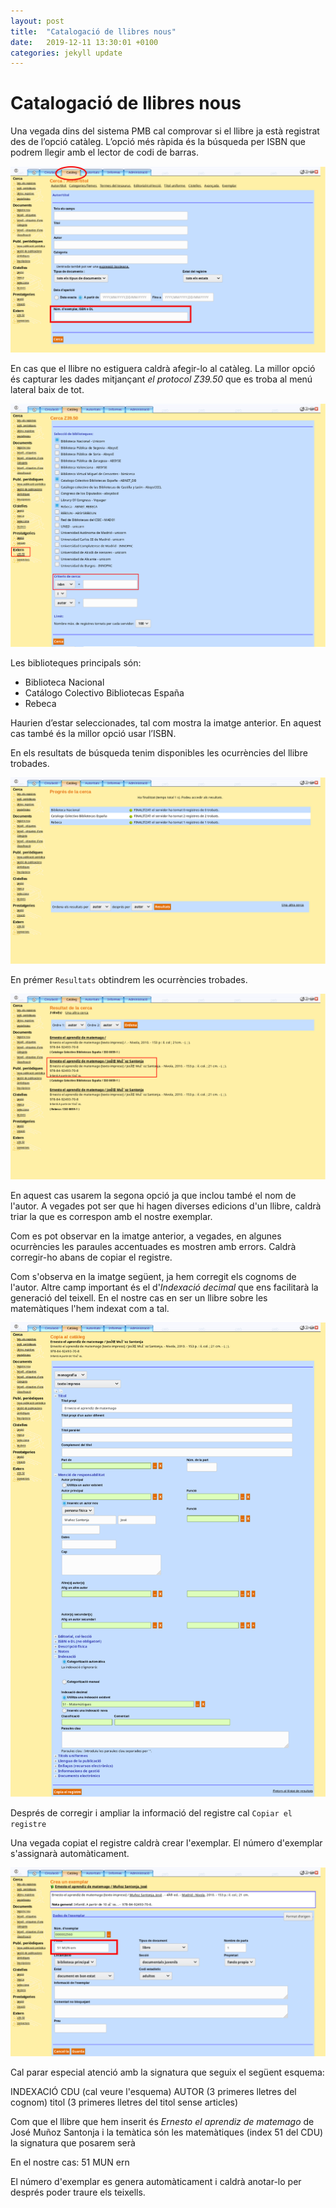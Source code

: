 ```yaml
---
layout: post
title:  "Catalogació de llibres nous"
date:   2019-12-11 13:30:01 +0100
categories: jekyll update
---
```


# Catalogació de llibres nous

Una vegada dins del sistema PMB cal comprovar si el llibre ja està registrat des de l’opció catàleg. L’opció més ràpida és la búsqueda per ISBN que podrem llegir amb el lector de codi de barras.

![Cerca per ISBN](/assets/img/cataleg00.png)

En cas que el llibre no estiguera caldrà afegir-lo al catàleg. La millor opció és capturar les dades mitjançant *el protocol Z39.50* que es troba al menú lateral baix de tot.

![Captura de dades via Z39.50](/assets/img/cataleg02.png)

Les biblioteques principals són:

* Biblioteca Nacional
* Catálogo Colectivo Bibliotecas España
* Rebeca

Haurien d’estar seleccionades, tal com mostra la imatge anterior. En aquest cas també és la millor opció usar l’ISBN.


En els resultats de búsqueda tenim disponibles les ocurrències del llibre trobades.

![Resultats de búsqueda Z39.50](/assets/img/cataleg03.png)

En prémer `Resultats` obtindrem les ocurrències trobades.

![Ocurrències trobades Z39.50](/assets/img/cataleg04.png)

En aquest cas usarem la segona opció ja que inclou també el nom de l'autor. A vegades pot ser que hi hagen diverses edicions d'un llibre, caldrà triar la que es correspon amb el nostre exemplar.

Com es pot observar en la imatge anterior, a vegades, en algunes ocurrències les paraules accentuades es mostren amb errors. Caldrà corregir-ho abans de copiar el registre.

Com s'observa en la imatge següent, ja hem corregit els cognoms de l'autor. Altre camp important és el d'*Indexació decimal* que ens facilitarà la generació del teixell. En el nostre cas en ser un llibre sobre les matemàtiques l'hem indexat com a tal.

![Corregir i ampliar la informació](/assets/img/cataleg05.png)

Després de corregir i ampliar la informació del registre cal `Copiar el registre`

Una vegada copiat el registre caldrà crear l'exemplar. El número d'exemplar s'assignarà automàticament.

![Registre insertit](/assets/img/cataleg01.png)

Cal parar especial atenció amb la signatura que seguix el següent esquema:

INDEXACIÓ CDU (cal veure l'esquema)
AUTOR (3 primeres lletres del cognom)
titol (3 primeres lletres del titol sense articles)

Com que el llibre que hem inserit és *Ernesto el aprendiz de matemago* de José Muñoz Santonja i la temàtica són les matemàtiques (index 51 del CDU) la signatura que posarem serà

En el nostre cas: 51 MUN ern

El número d'exemplar es genera automàticament i caldrà anotar-lo per després poder traure els teixells.